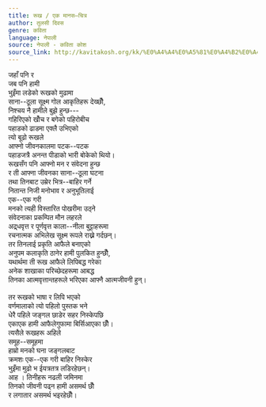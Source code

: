 ```yaml
---
title: रूख / एक मानस–चित्र
author: तुलसी दिवस
genre: कविता
language: नेपाली
source: नेपाली - कविता कोश
source_link: http://kavitakosh.org/kk/%E0%A4%A4%E0%A5%81%E0%A4%B2%E0%A4%B8%E0%A5%80_%E0%A4%A6%E0%A4%BF%E0%A4%B5%E0%A4%B8
---
```


जहाँ पनि र  
जब पनि हामी  
भुइँमा लडेको रूखको मुढामा  
साना--ठूला सूक्ष्म गोल आकृतिहरू देख्छौँ,  
निश्चय नै हामीले बुझे हुन्छ---  
गहिरिएको खोँच र बगेको पहिरोबीच  
पहाडको ढाडमा एक्लै उभिएको  
त्यो बूढो रूखले  
आफ्नो जीवनकालमा पटक--पटक  
पहाडजत्रै अनन्त पीडाको भारी बोकेको थियो।  
रूखसँग पनि आफ्नो मन र संवेदना हुन्छ  
र ती आफ्ना जीवनका साना--ठूला घटना  
तथा तिनबाट उम्रेर भित्र--बाहिर गर्ने  
नितान्त निजी मनोभाव र अनुभूतिलाई  
एक--एक गरी  
मनको त्यही विस्तारित पोखरीमा उठ्ने  
संवेदनाका प्रकम्पित मौन लहरले  
अद्र्धवृत्त र पूर्णवृत्त काला--नीला बुट्टाहरूमा  
रचनात्मक अभिलेख सूक्ष्म रूपले राख्ने गर्दछन्।  
तर तिनलाई प्रकृति आफैले बनाएको  
अनुपम कलाकृति ठानेर हामी पुलकित हुन्छौँ,  
यथार्थमा ती रूख आफैले लिपिबद्ध गरेका  
अनेक शाखाका परिच्छेदहरूमा आबद्ध  
तिनका आत्मवृत्तान्तहरूले भरिएका आफ्नै आत्मजीवनी हुन्।  
   
तर रूखको भाषा र लिपि भएको  
वर्णमालाको त्यो पहिलो पुस्तक भने  
धेरै पहिले जङ्गल छाडेर सहर निस्केपछि  
एकाएक हामी आफैलेगुफामा बिर्सिआएका छौँ।  
त्यसैले रूखहरू अहिले  
समूह--समूहमा  
हाम्रो मनको घना जङ्गलबाट  
क्रमशः एक--एक गरी बाहिर निस्केर  
भुइँमा मुढो भ ईयत्रतत्र लडिरहेछन्।  
आह । तिनीहरू नढली जमिनमा  
तिनको जीवनी पढ्न हामी असमर्थ छौँ  
र लगातार असमर्थ भइरहेछौँ।
